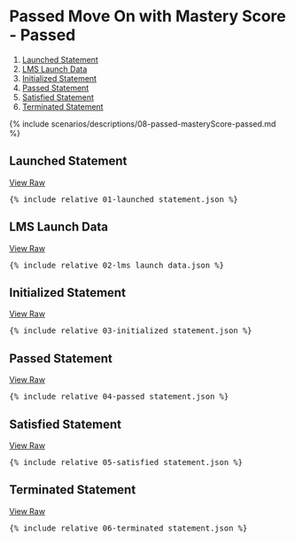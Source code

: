 ---
---

# Passed Move On with Mastery Score - Passed

1. [Launched Statement](#launched-statement)
1. [LMS Launch Data](#lms-launch-data)
1. [Initialized Statement](#initialized-statement)
1. [Passed Statement](#passed-statement)
1. [Satisfied Statement](#satisfied-statement)
1. [Terminated Statement](#terminated-statement)

{% include scenarios/descriptions/08-passed-masteryScore-passed.md %}

## Launched Statement

[View Raw](01-launched_statement.json)

<pre>
{% include_relative 01-launched_statement.json %}
</pre>

## LMS Launch Data

[View Raw](02-lms_launch_data.json)

<pre>
{% include_relative 02-lms_launch_data.json %}
</pre>

## Initialized Statement

[View Raw](03-initialized_statement.json)

<pre>
{% include_relative 03-initialized_statement.json %}
</pre>

## Passed Statement

[View Raw](04-passed_statement.json)

<pre>
{% include_relative 04-passed_statement.json %}
</pre>

## Satisfied Statement

[View Raw](05-satisfied_statement.json)

<pre>
{% include_relative 05-satisfied_statement.json %}
</pre>

## Terminated Statement

[View Raw](06-terminated_statement.json)

<pre>
{% include_relative 06-terminated_statement.json %}
</pre>

